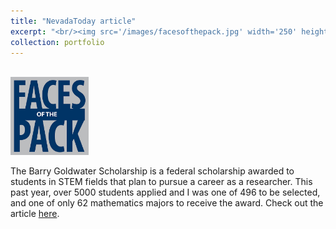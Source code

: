 ```yaml
---
title: "NevadaToday article"
excerpt: "<br/><img src='/images/facesofthepack.jpg' width='250' height='250'> <br> I was recently featured in NevadaToday for receiving the Barry Goldwater Scholarship."
collection: portfolio
---
```


<br/><img src='/images/facesofthepack.jpg' width='125' height='125'> 

The Barry Goldwater Scholarship is a federal scholarship awarded to students in STEM fields that plan to pursue a career as a researcher. This past year, over 5000 students applied and I was one of 496 to be selected, and one of only 62 mathematics majors to receive the award. Check out the article [here](https://www.unr.edu/nevada-today/news/2019/faces-of-the-pack-guglielmo-panelli).
